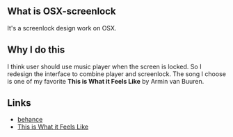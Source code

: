 ## What is OSX-screenlock

It's a screenlock design work on OSX.


## Why I do this

I think user should use music player when the screen is locked. So I redesign the interface to combine player and screenlock. The song I choose is one of my favorite **This is What it Feels Like** by Armin van Buuren.


## Links
* [behance](https://www.behance.net/gallery/57473719/screen-lock-ui "behance")
* [This is What it Feels Like](https://www.youtube.com/watch?v=BR_DFMUzX4E "song")
